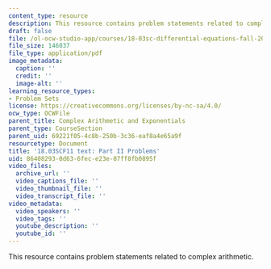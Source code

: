 ```yaml
---
content_type: resource
description: This resource contains problem statements related to complex arithmetic.
draft: false
file: /ol-ocw-studio-app/courses/18-03sc-differential-equations-fall-2011/864082930d636fece23e07ff8fb0895f_MIT18_03SCF11_ps2_II_s6q.pdf
file_size: 146037
file_type: application/pdf
image_metadata:
  caption: ''
  credit: ''
  image-alt: ''
learning_resource_types:
- Problem Sets
license: https://creativecommons.org/licenses/by-nc-sa/4.0/
ocw_type: OCWFile
parent_title: Complex Arithmetic and Exponentials
parent_type: CourseSection
parent_uid: 69221f05-4c8b-250b-3c36-eaf8a4e65a9f
resourcetype: Document
title: '18.03SCF11 text: Part II Problems'
uid: 86408293-0d63-6fec-e23e-07ff8fb0895f
video_files:
  archive_url: ''
  video_captions_file: ''
  video_thumbnail_file: ''
  video_transcript_file: ''
video_metadata:
  video_speakers: ''
  video_tags: ''
  youtube_description: ''
  youtube_id: ''
---
```

This resource contains problem statements related to complex arithmetic.